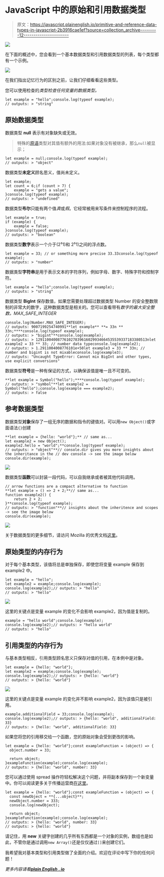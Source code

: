 # JavaScript 中的原始和引用数据类型

> 原文：<https://javascript.plainenglish.io/primitive-and-reference-data-types-in-javascript-2b3916cae1ef?source=collection_archive---------12----------------------->

![](img/d1f5349b3c0f4da3f7db48651f861fbc.png)

在下面的概述中，您会看到一个基本数据类型和引用数据类型的列表，每个类型都有一个示例。

![](img/2a7000196c3976b1026826694fe7e104.png)

在我们指出记忆行为的区别之前，让我们仔细看看这些类型。

您可以使用检查的*类型检查任何变量的数据类型。*

```
let example = "hello";console.log(typeof example);
// outputs: > "string"
```

## 原始数据类型

数据类型 **null** 表示有对象缺失或无效。

> 特殊的[原语](https://developer.mozilla.org/en-US/docs/Glossary/Primitive)类型对其值有额外的用法:如果对象没有被继承，那么`null`被显示；

```
let example = null;console.log(typeof example);
// outputs: > "object"
```

数据类型**未定义**顾名思义，值尚未定义。

```
let example;
let count = 6;if (count > 7) {
    example = "gets a value";
}console.log(typeof example);
// outputs: > "undefined"
```

数据类型**布尔**只能有两个值*真*或*假*。它经常被用来写条件来控制程序的流程。

```
let example = true;
if (example) {
    example = false;
}console.log(typeof example);
// outputs: > "boolean"
```

数据类型**数字**表示一个介于(2⁵1)和 2⁵1)之间的浮点数。

```
let example = 33; // or something more precise 33.33console.log(typeof example);
// outputs: > "number"
```

数据类型**字符串**是用于表示文本的字符序列，例如字母、数字、特殊字符和控制字符。

```
let example = "hello";console.log(typeof example);
// outputs: > "string"
```

数据类型 **BigInt** 保存数值，如果您需要处理超过数据类型 Number 的安全整数限制的非常大的数字，这种数据类型是相关的。您可以查看带有*数字的最大安全整数。MAX_SAFE_INTEGER*

```
console.log(Number.MAX_SAFE_INTEGER);
// outputs: 9007199254740991**let example** **= 33n ** 33n;****console.log(typeof example);
// outputs: > "bigint"**console.log(example);
// outputs: > 129110040087761027839616029934664535539337183380513nlet example2 = 33 ** 33; // number data typeconsole.log(example2);
// outputs: > 1.2911004008776101e+50let example3 = 33 ** 33n; // number and bigint is not mixableconsole.log(example3);
// outputs: "Uncaught TypeError: Cannot mix BigInt and other types, use explicit conversions"
```

数据类型**符号**是一种有保证的方式，以确保该值是唯一且不可变的。

```
**let example = Symbol("hello");****console.log(typeof example);
// outputs: > "symbol"**let example2 = Symbol("hello");console.log(example === example2);
// outputs: > false
```

## 参考数据类型

数据类型**对象**保存了一组无序的数据和指令的键值对。可以用`new Object()`或字面语法`{}`创建

```
**let example = {hello: "world"};** // same as...
let example2 = new Object();
example2.hello = "world";**console.log(typeof example);
// outputs: > "object"**// console.dir gives you more insights about the inheritance in the // dev console -> see the image below
console.dir(example);
```

![](img/9b2395c9c10f9730589b3cb3c6fd59d8.png)

数据类型**函数**可以封装一段代码，可以自我继承或者被其他代码调用。

```
// arrow functions are a compact alternative to function
**let example = () => 2 + 2;**// same as...
function example2() {
    return 2 + 2;
}**console.log(typeof example);
// outputs: > "function"**// insights about the inheritence and scopes -> see the image below
console.dir(example);
```

![](img/925d25db6814f6b4b43ee4ba49c2060a.png)

关于数据类型的更多细节，请访问 Mozilla 的优秀文档[这里](https://developer.mozilla.org/en-US/docs/Web/JavaScript/Data_structures)。

## 原始类型的内存行为

对于每个基本类型，该值将总是单独保存，即使您将变量 example 保存到 example2 中。

```
let example = "hello";
let example2 = example;console.log(example);
console.log(example2);// outputs: > "hello"
// outputs: > "hello"
```

![](img/6c8f68b0cf9eb0b2e0b672296a102740.png)

这里的关键点是变量 example 的变化不会影响 example2，因为值是复制的。

```
example = "hello world";console.log(example);
console.log(example2);// outputs: > "hello world"
// outputs: > "hello"
```

## 引用类型的内存行为

与基本类型相反，引用类型顾名思义只保存对值的引用，在本例中是对象。

```
let example = {hello: "world"};
let example2 = example;console.log(example);
console.log(example2);// outputs: > {hello: "world"}
// outputs: > {hello: "world"}
```

![](img/a26c287b166a263ac8fa18825f41cdd4.png)

这里的关键点是变量 example 的变化并不影响 example2，因为该值只是被引用。

```
example.additionalField = 33;console.log(example);
console.log(example2);// outputs: > {hello: "world", additionalField: 33}
// outputs: > {hello: "world", additionalField: 33}
```

如果您将您的引用移交给一个函数，您的原始对象会受到更改的影响。

```
let example = {hello: "world"};const exampleFunction = (object) => {
  object.number = 33;

  return object;
}exampleFunction(example);console.log(example);
// outputs: > {hello: "world", number: 33}
```

您可以通过使用 spread 操作符轻松解决这个问题，并将副本保存到一个新变量中。你可以阅读更多关于传播运营商[在这里](https://developer.mozilla.org/en-US/docs/Web/JavaScript/Reference/Operators/Spread_syntax)。

```
let example = {hello: "world"};const exampleFunction = (object) => {
  const newObject = **{...object}**;
  newObject.number = 333;
  console.log(newObject);

  return object;
}exampleFunction(example);console.log(example);
// outputs: > {hello: "world", number: 33}
// outputs: > {hello: "world"}
```

请记住，用 **new** 关键字创建的几乎所有东西都是一个对象的实例，数组也是如此，不管你是通过调用`new Array()`还是仅仅通过`[]`来创建它们。

我希望我对基本类型和引用类型做了全面的介绍。欢迎在评论中写下你的任何问题！

*更多内容请看*[***plain English . io***](http://plainenglish.io)